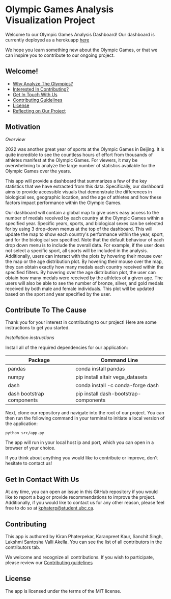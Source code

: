 
# Olympic Games Analysis Visualization Project

Welcome to our Olympic Games Analysis Dashboard! Our dashboard is currently deployed as a herokuapp [here](https://olympic-dash-app.herokuapp.com/)

We hope you learn something new about the Olympic Games, or that we can inspire you to contribute to our ongoing project.

## Welcome!

* [Why Analyze The Olympics?](#motivation)
* [Interested In Contributing?](#contribute-to-the-cause)
* [Get In Touch With Us](#get-in-contact-with-us)
* [Contributing Guidelines](#contributing)
* [License](#license)
* [Reflecting on Our Project](https://github.com/UBC-MDS/olympics_data_analysis/blob/main/docs/reflection-milestone2.md)


## Motivation

*Overview*


2022 was another great year of sports at the Olympic Games in Beijing. It is quite incredible to see the countless hours of effort from thousands of athletes manifest at the Olympic Games. For viewers, it may be overwhelming to analyze the large number of statistics available for the Olympic Games over the years. 


This app will provide a dashboard that summarizes a few of the key statistics that we have extracted from this data. Specifically, our dashboard aims to provide accessible visuals that demonstrate the differences in biological sex, geographic location, and the age of athletes and how these factors impact performance within the Olympic Games.



Our dashboard will contain a global map to give users easy access to the number of medals received by each country at the Olympic Games within a specified year. Specific years, sports, and biological sexes can be selected for by using 3 drop-down menus at the top of the dashboard. This will update the map to show each country's performance within the year, sport, and for the biological sex specified. Note that the default behaviour of each drop down menu is to include the overall data. For example, if the user does not select a specific sport, all sports will be included in the analysis. Additionally, users can interact with the plots by hovering their mouse over the map or the age distribution plot. By hovering their mouse over the map, they can obtain exactly how many medals each country received within the specified filters. By hovering over the age distribution plot, the user can obtain how many medals were received by the athletes of a given age. The users will also be able to see the number of bronze, silver, and gold medals received by both male and female individuals. This plot will be updated based on the sport and year specified by the user.


## Contribute To The Cause

Thank you for your interest in contributing to our project! Here are some instructions to get you started.

*Installation instructions*

Install all of the required dependencies for our application:


| Package                     | Command Line                |
|-----------------------------|---------------------------------------|
|         pandas              |         conda install pandas          |
|        numpy            |         pip install altair vega_datasets          |
|        dash              |   conda install -c conda-forge dash   |
|       dash bootstrap components          |     pip install dash-bootstrap-components        |



Next, clone our repository and navigate into the root of our project. You can then run the following command in your terminal to initiate a local version of the application:

`python src/app.py` 

The app will run in your local host ip and port, which you can open in a browser of your choice.

If you think about anything you would like to contribute or improve, don't hesitate to contact us!

## Get In Contact With Us

At any time, you can open an issue in this GitHub repository if you would like to report a bug or provide recommendations to improve the project. Additionally, if you would like to contact us for any other reason, please feel free to do so at kphaterp@student.ubc.ca.

## Contributing

This app is authored by Kiran Phaterpekar, Karanpreet Kaur, Sanchit Singh, Lakshmi Santosha Valli Akella. You can see the list of all contributors in the contributors tab.

We welcome and recognize all contributions. If you wish to participate, please review our [Contributing guidelines](CONTRIBUTING.md)

## License

The app is licensed under the terms of the MIT license.
